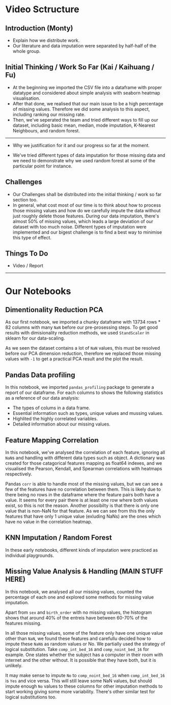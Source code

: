 # Video Sctructure



## Introduction (Monty)

- Explain how we distribute work.
- Our literature and data imputation were separated by half-half of the whole group.

## Initial Thinking / Work So Far (Kai / Kaihuang / Fu)

- At the beginning we imported the CSV file into a dataframe with proper datatype and considered about simple analysis with seaborn heatmap visualisation.
- After that done, we realised that our main issue to be a high percentage of missing values. Therefore we did some analysis to this aspect, including ranking our missing rate.
- Then, we've seperated the team and tried different ways to fill up our dataset, including basic mean, median, mode imputation, K-Nearest Neighbours, and random forest.

----

- Why we justification for it and our progress so far at the moment.

- We've tried different types of data imputation for those missing data and we need to demonstrate why we used random forest at some of the particular point for instance.

## Challenges

- Our Challenges shall be distributed into the initial thinking / work so far section too.
- In general, what cost most of our time is to think about how to process those missing values and how do we carefully impute the data without just roughly delete those features. During our data imputation, there's almost 50% of missing values, which leads a large deviation of our dataset with too much noise. Different types of imputation were implemented and our bigest challenge is to find a best way to minimise this type of effect.

## Things To Do

- Video / Report

---

# Our Notebooks

## Dimentionality Reduction PCA

As our first notebook, we imported a chunky dataframe with 13734 rows * 82 columns with many `NaN` before our pre-prosessing steps. To get good results with dimisionality reduction methods, we used `StandScaler` in sklearn for our data-scaling.

As we seen the dataset contains a lot of `NaN` values, this must be resolved before our PCA dimension reduction, therefore we replaced those missing values with `-1` to get a practical PCA result and the plot the result.

## Pandas Data profiling

In this notebook, we imported `pandas_profiling` package to generate a report of our dataframe. For each columns to shows the following statistics as a reference of our data analysis:

- The types of colums in a data frame.
- Essential information such as types, unique values and mussing values.
- Highlited the highly correlated variables.
- Detailed information about our missing values.

## Feature Mapping Correlation

In this notebook, we've analysed the correlation of each feature, ignoring all `NaN`s and handling with different data types such as object. A dictionary was created for those catagorical features mapping as float64 indexes, and we visualised the Pearson, Kendall, and Spearman correlations with heatmaps respectively.

Pandas `corr` is able to handle most of the missing values, but we can see a few of the features have no correlation between them. This is likely due to there being no rows in the dataframe where the feature pairs both have a value. It seems for every pair there is at least one row where both values exist, so this is not the reason. Another possibilty is that there is only one value that is non-NaN for that feature. As we can see from this the only features that have only 1 unique value (exluding NaNs) are the ones which have no value in the correlation heatmap.

## KNN Imputation / Random Forest 

In these early notebooks, different kinds of imputation were practiced as individual playgrounds.

## Missing Value Analysis & Handling (MAIN STUFF HERE)

In this notebook, we analysed all our missing values, counted the percentage of each one and explored some methods for missing value imputation.

Apart from `sex` and `birth_order` with no missing values, the histogram shows that around 40% of the entreis have between 60-70% of the features missing.

In all those missing values, some of the feature only have one unique value other than `NaN`, we found these features and carefullu decided how to impute these `NaN`s as random values or No. We partially used the strategy of logical substitution. Take `comp_int_bed_16` and `comp_noint_bed_16` for example. One states whether the subject has a computer in their room with internet and the other without. It is possible that they have both, but it is unlikely.

It may make sense to impute `No` to `comp_noint_bed_16` when `comp_int_bed_16` is `Yes` and vice versa. This will still leave some NaN values, but should impute enough `No` values to these columns for other imputation methods to start working giving some more variability. There's other similar test for logical substitutions too.